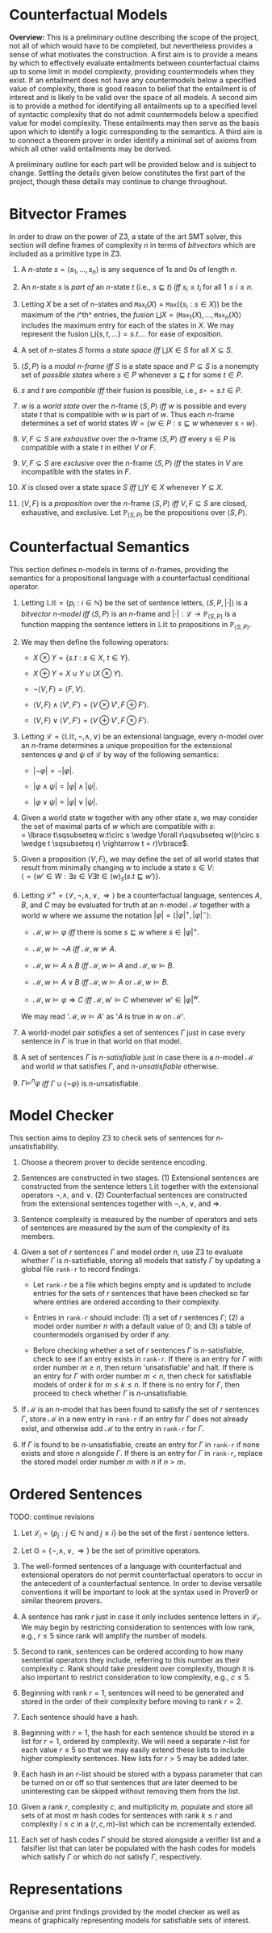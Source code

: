 # Counterfactual Models


**Overview:** This is a preliminary outline describing the scope of the
project, not all of which would have to be completed, but nevertheless
provides a sense of what motivates the construction. A first aim is to
provide a means by which to effectively evaluate entailments between
counterfactual claims up to some limit in model complexity, providing
countermodels when they exist. If an entailment does not have any
countermodels below a specified value of complexity, there is good
reason to belief that the entailment is of interest and is likely to be
valid over the space of all models. A second aim is to provide a method
for identifying all entailments up to a specified level of syntactic
complexity that do not admit countermodels below a specified value for
model complexity. These entailments may then serve as the basis upon
which to identify a logic corresponding to the semantics. A third aim is
to connect a theorem prover in order identify a minimal set of axioms
from which all other valid entailments may be derived.

A preliminary outline for each part will be provided below and is
subject to change. Settling the details given below constitutes the
first part of the project, though these details may continue to change
throughout.

# Bitvector Frames

In order to draw on the power of Z3, a state of the art SMT solver, this
section will define frames of complexity $n$ in terms of *bitvectors*
which are included as a primitive type in Z3.

1.  A $n$-*state* $s=\langle s_1,\ldots,s_n\rangle$ is any sequence of
    1s and 0s of length $n$.

2.  An $n$-state $s$ is *part of* an $n$-state $t$ (i.e.,
    $s\sqsubseteq t$) *iff* $s_i\leq t_i$ for all $1\leq i\leq n$.

3.  Letting $X$ be a set of $n$-states and
    $\texttt{Max}_i(X)=\texttt{Max}(\lbrace s_i:s\in X\rbrace)$ be the
    maximum of the $i$^th^ entries, the *fusion*
    $\bigsqcup X=\langle\texttt{Max}_1(X),\ldots,\texttt{Max}_n(X)\rangle$
    includes the maximum entry for each of the states in $X$. We may
    represent the fusion $\bigsqcup\lbrace s,t,\ldots\rbrace=s.t.\ldots$
    for ease of exposition.

4.  A set of $n$-states $S$ forms a *state space iff* $\bigsqcup X\in S$
    for all $X\subseteq S$.

5.  $\langle S,P\rangle$ is a *modal $n$-frame iff* $S$ is a state space
    and $P\subseteq S$ is a nonempty set of *possible states* where
    $s\in P$ whenever $s\sqsubseteq t$ for some $t\in P$.

6.  $s$ and $t$ are *compatible iff* their fusion is possible, i.e.,
    $s\circ = s.t\in P$.

7.  $w$ is a *world state* over the $n$-frame $\langle S,P\rangle$ *iff*
    $w$ is possible and every state $t$ that is compatible with $w$ is
    part of $w$. Thus each $n$-frame determines a set of world states
    $W=\lbrace w\in P: s\sqsubseteq w \text{ whenever } s\circ w\rbrace$.

8.  $V,F\subseteq S$ are *exhaustive* over the $n$-frame
    $\langle S,P\rangle$ *iff* every $s\in P$ is compatible with a state
    $t$ in either $V$ or $F$.

9.  $V,F\subseteq S$ are *exclusive* over the $n$-frame
    $\langle S,P\rangle$ *iff* the states in $V$ are incompatible with
    the states in $F$.

10. $X$ is closed over a state space $S$ *iff* $\bigsqcup Y\in X$
    whenever $Y\subseteq X$.

11. $\langle V,F\rangle$ is a *proposition* over the $n$-frame
    $\langle S,P\rangle$ *iff* $V,F\subseteq S$ are closed, exhaustive,
    and exclusive. Let $\mathbb{P}_{\langle S,P\rangle}$ be the
    propositions over $\langle S,P\rangle$.

# Counterfactual Semantics

This section defines $n$-models in terms of $n$-frames, providing the
semantics for a propositional language with a counterfactual conditional
operator.

1.  Letting $\mathbb{Lit}=\lbrace p_i:i\in\mathbb{N}\rbrace$ be the set
    of sentence letters, $\langle S,P,\lvert\cdot\rvert\rangle$ is a
    *bitvector $n$-model* *iff* $\langle S,P\rangle$ is an $n$-frame and
    $\lvert\cdot\rvert:\mathcal{L}\to\mathbb{P}_{\langle S,P\rangle}$ is
    a function mapping the sentence letters in $\mathbb{Lit}$ to
    propositions in $\mathbb{P}_{\langle S,P\rangle}$.

2.  We may then define the following operators:

    -   $X \otimes Y = \lbrace s.t : s \in X,\ t \in Y\rbrace$.

    -   $X \oplus Y = X \cup Y \cup (X \otimes Y)$.

    -   $\neg\langle V,F\rangle = \langle F,V\rangle$.

    -   $\langle V,F\rangle\wedge\langle V',F'\rangle = \langle V\otimes V',F\oplus F'\rangle$.

    -   $\langle V,F\rangle\vee\langle V',F'\rangle = \langle V\oplus V',F\otimes F'\rangle$.

3.  Letting $\mathcal{L}=\langle\mathbb{Lit},\neg,\wedge,\vee\rangle$ be
    an extensional language, every $n$-model over an $n$-frame
    determines a unique proposition for the extensional sentences
    $\varphi$ and $\psi$ of $\mathcal{L}$ by way of the following
    semantics:

    -   $\lvert\neg\varphi\rvert=\neg\lvert\varphi\rvert$.

    -   $\lvert\varphi\wedge\psi\rvert=\lvert\varphi\rvert\wedge\lvert\psi\rvert$.

    -   $\lvert\varphi\vee\psi\rvert=\lvert\varphi\rvert\vee\lvert\psi\rvert$.

4.  Given a world state $w$ together with any other state $s$, we may
    consider the set of maximal parts of $w$ which are compatible with
    $s$:\
    = \lbrace t\sqsubseteq w:t\circ s \wedge \forall r\sqsubseteq w((r\circ s \wedge t \sqsubseteq r) \rightarrow t = r)\rbrace$.

5.  Given a proposition $\langle V,F\rangle$, we may define the set of
    all world states that result from minimally changing $w$ to include
    a state $s\in V$:\
    $\langle = \lbrace w'\in W:\exists s\in V\exists t\in(w)_s(s.t\sqsubseteq w')\rbrace$.

6.  Letting
    $\mathcal{L}^+=\langle\mathcal{L},\neg,\wedge,\vee,\Rightarrow\rangle$
    be a counterfactual language, sentences $A$, $B$, and $C$ may be
    evaluated for truth at an $n$-model $\mathcal{M}$ together with a
    world $w$ where we assume the notation
    $\lvert\varphi\rvert=\langle\lvert\varphi\rvert^+,\lvert\varphi\rvert^-\rangle$:

    -   $\mathcal{M}, w \vDash \varphi$ *iff* there is some
        $s \sqsubseteq w$ where $s \in \lvert\varphi\rvert^+$.

    -   $\mathcal{M}, w \vDash \neg A$ *iff* $\mathcal{M}, w \nvDash A$.

    -   $\mathcal{M}, w \vDash A \wedge B$ *iff*
        $\mathcal{M}, w \vDash A$ and $\mathcal{M}, w \vDash B$.

    -   $\mathcal{M}, w \vDash A \vee B$ *iff* $\mathcal{M}, w \vDash A$
        or $\mathcal{M}, w \vDash B$.

    -   $\mathcal{M}, w \vDash \varphi\Rightarrow C$ *iff*
        $\mathcal{M}, w' \vDash C$ whenever
        $w'\in\lvert\varphi\rvert^w$.

    We may read '$\mathcal{M}, w \vDash A$' as '$A$ is true in $w$ on
    $\mathcal{M}$'.

7.  A world-model pair *satisfies* a set of sentences $\Gamma$ just in
    case every sentence in $\Gamma$ is true in that world on that model.

8.  A set of sentences $\Gamma$ is $n$-*satisfiable* just in case there
    is a $n$-model $\mathcal{M}$ and world $w$ that satisfies $\Gamma$,
    and $n$-*unsatisfiable* otherwise.

9.  $\Gamma \vDash^n \varphi$ *iff*
    $\Gamma\cup\lbrace\neg\varphi\rbrace$ is $n$-unsatisfiable.

# Model Checker

This section aims to deploy Z3 to check sets of sentences for
$n$-unsatisfiability.

1.  Choose a theorem prover to decide sentence encoding.

2.  Sentences are constructed in two stages. (1) Extensional sentences
    are constructed from the sentence letters $\mathbb{Lit}$ together
    with the extensional operators $\neg,\wedge,$ and $\vee$. (2)
    Counterfactual sentences are constructed from the extensional
    sentences together with $\neg,\wedge,\vee,$ and $\Rightarrow$.

3.  Sentence complexity is measured by the number of operators and sets
    of sentences are measured by the sum of the complexity of its
    members.

4.  Given a set of $r$ sentences $\Gamma$ and model order $n$, use Z3 to
    evaluate whether $\Gamma$ is $n$-satisfiable, storing all models
    that satisfy $\Gamma$ by updating a global file `rank-r` to record
    findings.

    -   Let `rank-r` be a file which begins empty and is updated to
        include entries for the sets of $r$ sentences that have been
        checked so far where entries are ordered according to their
        complexity.

    -   Entries in `rank-r` should include: (1) a set of $r$ sentences
        $\Gamma$; (2) a model order number $n$ with a default value of
        0; and (3) a table of countermodels organised by order if any.

    -   Before checking whether a set of $r$ sentences $\Gamma$ is
        $n$-satisfiable, check to see if an entry exists in `rank-r`. If
        there is an entry for $\Gamma$ with order number $m\geq n$, then
        return 'unsatisfiable' and halt. If there is an entry for
        $\Gamma$ with order number $m < n$, then check for satisfiable
        models of order $k$ for $m\leq k\leq n$. If there is no entry
        for $\Gamma$, then proceed to check whether $\Gamma$ is
        $n$-unsatisfiable.

5.  If $\mathcal{M}$ is an $n$-model that has been found to satisfy the
    set of $r$ sentences $\Gamma$, store $\mathcal{M}$ in a new entry in
    `rank-r` if an entry for $\Gamma$ does not already exist, and
    otherwise add $\mathcal{M}$ to the entry in `rank-r` for $\Gamma$.

6.  If $\Gamma$ is found to be $n$-unsatisfiable, create an entry for
    $\Gamma$ in `rank-r` if none exists and store $n$ alongside
    $\Gamma$. If there is an entry for $\Gamma$ in `rank-r`, replace the
    stored model order number $m$ with $n$ if $n > m$.

# Ordered Sentences

TODO: continue revisions

1.  Let
    $\mathcal{L}_i=\lbrace p_j:j\in\mathbb{N}\text{ and } j\leq i\rbrace$
    be the set of the first $i$ sentence letters.

2.  Let $\mathbb{O}=\lbrace\neg,\wedge,\vee,\Rightarrow\rbrace$ be the set
    of primitive operators.

3.  The well-formed sentences of a language with counterfactual and
    extensional operators do not permit counterfactual operators to
    occur in the antecedent of a counterfactual sentence. In order to
    devise versatile conventions it will be important to look at the
    syntax used in Prover9 or similar theorem provers.

4.  A sentence has rank $r$ just in case it only includes sentence
    letters in $\mathcal{L}_r$. We may begin by restricting
    consideration to sentences with low rank, e.g., $r\leq5$ since rank
    will amplify the number of models.

5.  Second to rank, sentences can be ordered according to how many
    sentential operators they include, referring to this number as their
    complexity $c$. Rank should take president over complexity, though
    it is also important to restrict consideration to low complexity,
    e.g., $c\leq5$.

6.  Beginning with rank $r=1$, sentences will need to be generated and
    stored in the order of their complexity before moving to rank $r=2$.

7.  Each sentence should have a hash.

8.  Beginning with $r=1$, the hash for each sentence should be stored in
    a list for $r=1$, ordered by complexity. We will need a separate
    $r$-list for each value $r\leq 5$ so that we may easily extend these
    lists to include higher complexity sentences. New lists for $r>5$
    may be added later.

9.  Each hash in an $r$-list should be stored with a bypass parameter
    that can be turned on or off so that sentences that are later deemed
    to be uninteresting can be skipped without removing them from the
    list.

10. Given a rank $r$, complexity $c$, and multiplicity $m$, populate and
    store all sets of at most $m$ hash codes for sentences with rank
    $k\leq r$ and complexity $l\leq c$ in a $(r,c,m)$-list which can be
    incrementally extended.

11. Each set of hash codes $\Gamma$ should be stored alongside a
    verifier list and a falsifier list that can later be populated with
    the hash codes for models which satisfy $\Gamma$ or which do not
    satisfy $\Gamma$, respectively.

# Representations

Organise and print findings provided by the model checker as well as
means of graphically representing models for satisfiable sets of
interest.
